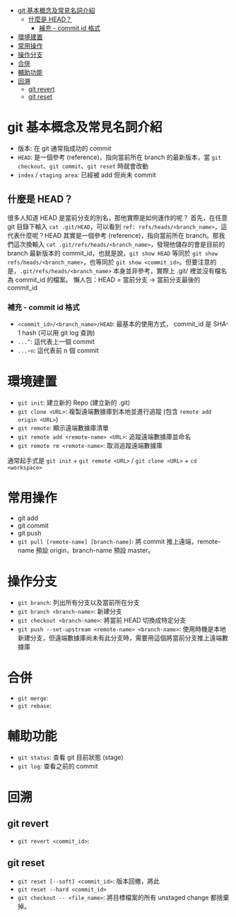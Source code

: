 <!-- TOC START min:1 max:3 link:true update:true -->
- [git 基本概念及常見名詞介紹](#git-)
  - [什麼是 HEAD？](#-head)
    - [補充 - commit id 格式](#---commit-id-)
- [環境建置](#)
- [常用操作](#-1)
- [操作分支](#-2)
- [合併](#-3)
- [輔助功能](#-4)
- [回溯](#-5)
  - [git revert](#git-revert)
  - [git reset](#git-reset)

<!-- TOC END -->

# git 基本概念及常見名詞介紹
- 版本: 在 git 通常指成功的 commit
- `HEAD`: 是一個參考 (reference)，指向當前所在 branch 的最新版本，當 `git checkout`、`git commit`、`git reset` 時就會改動
- `index` / `staging area`: 已經被 add 但尚未 commit

## 什麼是 HEAD？
很多人知道 HEAD 是當前分支的別名，那他實際是如何運作的呢？
首先，在任意 git 目錄下輸入 `cat .git/HEAD`，可以看到 `ref: refs/heads/<branch_name>`，這代表什麼呢？HEAD 其實是一個參考 (reference)，指向當前所在 branch。那我們這次換輸入 `cat .git/refs/heads/<branch_name>`，發現他儲存的會是目前的 branch 最新版本的 commit_id，也就是說，`git show HEAD` 等同於 `git show refs/heads/<branch_name>`，也等同於 `git show <commit_id>`。但要注意的是，`.git/refs/heads/<branch_name>` 本身並非參考，實際上 .git/ 裡並沒有檔名為 commit_id 的檔案。
懶人包：HEAD = 當前分支 -> 當前分支最後的 commit_id

### 補充 - commit id 格式
- `<commit_id>/<branch_name>/HEAD`: 最基本的使用方式， commit_id 是 SHA-1 hash (可以用 git log 查詢)
- `...^`: 這代表上一個 commit
- `...~n`: 這代表前 n 個 commit

# 環境建置
- `git init`: 建立新的 Repo (建立新的 .git)
- `git clone <URL>`: 複製遠端數據庫到本地並進行追蹤 (包含 `remote add origin <URL>`)
- `git remote`: 顯示遠端數據庫清單
- `git remote add <remote-name> <URL>`: 追蹤遠端數據庫並命名
- `git remote rm <remote-name>`: 取消追蹤遠端數據庫

通常起手式是 `git init` + `git remote <URL>` / `git clone <URL>` + `cd <workspace>`

# 常用操作
- git add
- git commit
- git push
- `git pull [remote-name] [branch-name]`: 將 commit 推上遠端，remote-name 預設 origin，branch-name 預設 master。

# 操作分支
- `git branch`: 列出所有分支以及當前所在分支
- `git branch <branch-name>`: 新建分支
- `git checkout <branch-name>`: 將當前 HEAD 切換成特定分支
- `git push --set-upstream <remote-name> <branch-name>`: 使用時機是本地新建分支，但遠端數據庫尚未有此分支時，需要用這個將當前分支推上遠端數據庫

# 合併
- `git merge`:
- `git rebase`:

# 輔助功能
- `git status`: 查看 git 目前狀態 (stage)
- `git log`: 查看之前的 commit

# 回溯

## git revert
- `git revert <commit_id>`:

## git reset
- `git reset [--soft] <commit_id>`: 版本回撤，將此
- `git reset --hard <commit_id>`
- `git checkout -- <file_name>`: 將目標檔案的所有 unstaged change 都捨棄掉。
